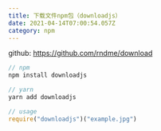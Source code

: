 ```yaml
---
title: 下载文件npm包（downloadjs）
date: 2021-04-14T07:00:54.057Z
category: npm
---
```

github:   <https://github.com/rndme/download>

```javascript
// npm 
npm install downloadjs

// yarn 
yarn add downloadjs

// usage
require("downloadjs")("example.jpg")
```